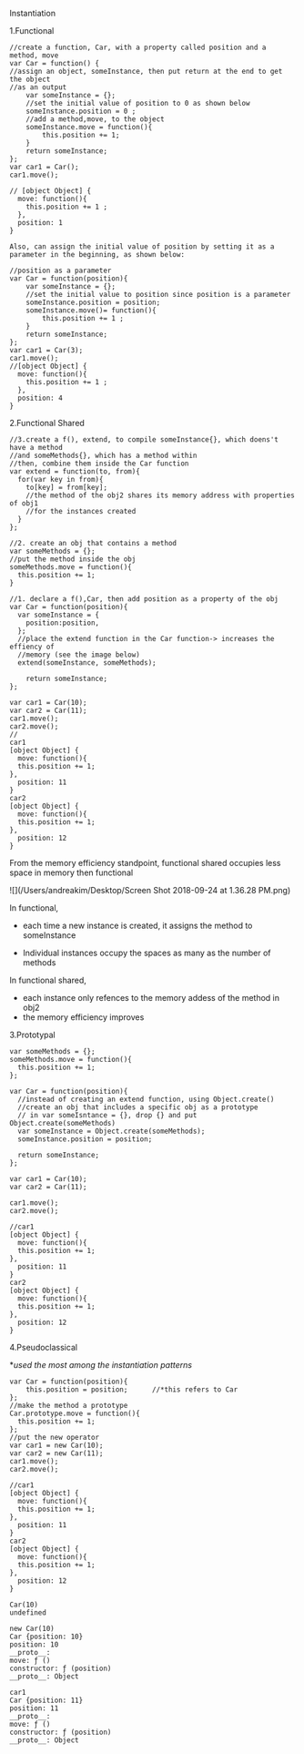 Instantiation

1.Functional

```
//create a function, Car, with a property called position and a method, move
var Car = function() {
//assign an object, someInstance, then put return at the end to get the object
//as an output 
    var someInstance = {};
    //set the initial value of position to 0 as shown below 
    someInstance.position = 0 ;
    //add a method,move, to the object
    someInstance.move = function(){
        this.position += 1;
    }
    return someInstance;
};
var car1 = Car();
car1.move(); 

// [object Object] {
  move: function(){
    this.position += 1 ; 
  },
  position: 1
}

Also, can assign the initial value of position by setting it as a parameter in the beginning, as shown below: 

//position as a parameter
var Car = function(position){
    var someInstance = {};
    //set the initial value to position since position is a parameter
    someInstance.position = position;
    someInstance.move()= function(){
        this.position += 1 ;
    }
    return someInstance;
};
var car1 = Car(3); 
car1.move();
//[object Object] {
  move: function(){
    this.position += 1 ; 
  },
  position: 4
}
```

2.Functional Shared

```
//3.create a f(), extend, to compile someInstance{}, which doens't have a method
//and someMethods{}, which has a method within 
//then, combine them inside the Car function
var extend = function(to, from){
  for(var key in from){
    to[key] = from[key]; 
    //the method of the obj2 shares its memory address with properties of obj1
    //for the instances created 
  }
};

//2. create an obj that contains a method
var someMethods = {};
//put the method inside the obj
someMethods.move = function(){
  this.position += 1;
}

//1. declare a f(),Car, then add position as a property of the obj
var Car = function(position){
  var someInstance = {
    position:position, 
  };
  //place the extend function in the Car function-> increases the effiency of 
  //memory (see the image below)
  extend(someInstance, someMethods);
    
    return someInstance;
};

var car1 = Car(10);
var car2 = Car(11);
car1.move();
car2.move();
//
car1
[object Object] {
  move: function(){
  this.position += 1;
},
  position: 11
}
car2
[object Object] {
  move: function(){
  this.position += 1;
},
  position: 12
}

```

From the memory efficiency standpoint, functional shared occupies less space in memory then functional

![](/Users/andreakim/Desktop/Screen Shot 2018-09-24 at 1.36.28 PM.png)

In functional, 

- each time a new instance is created, it assigns the method to someInstance 

- Individual instances occupy the spaces as many as the number of methods

  

In functional shared, 

- each instance only refences to the memory addess of the method in obj2
- the memory efficiency improves 

3.Prototypal

```
var someMethods = {};
someMethods.move = function(){
  this.position += 1;
};

var Car = function(position){
  //instead of creating an extend function, using Object.create() 
  //create an obj that includes a specific obj as a prototype
  // in var someIsntance = {}, drop {} and put Object.create(someMethods)
  var someInstance = Object.create(someMethods);
  someInstance.position = position;
  
  return someInstance;
};

var car1 = Car(10);
var car2 = Car(11);

car1.move();
car2.move();

//car1
[object Object] {
  move: function(){
  this.position += 1;
},
  position: 11
}
car2
[object Object] {
  move: function(){
  this.position += 1;
},
  position: 12
}
```

4.Pseudoclassical

**used the most among the instantiation patterns*

```
var Car = function(position){
    this.position = position;      //*this refers to Car 
};
//make the method a prototype  
Car.prototype.move = function(){
  this.position += 1;  
};
//put the new operator 
var car1 = new Car(10);
var car2 = new Car(11);
car1.move();
car2.move();

//car1
[object Object] {
  move: function(){
  this.position += 1;
},
  position: 11
}
car2
[object Object] {
  move: function(){
  this.position += 1;
},
  position: 12
}
```

```
Car(10)
undefined

new Car(10)
Car {position: 10}
position: 10
__proto__:
move: ƒ ()
constructor: ƒ (position)
__proto__: Object

car1
Car {position: 11}
position: 11
__proto__:
move: ƒ ()
constructor: ƒ (position)
__proto__: Object
```


















